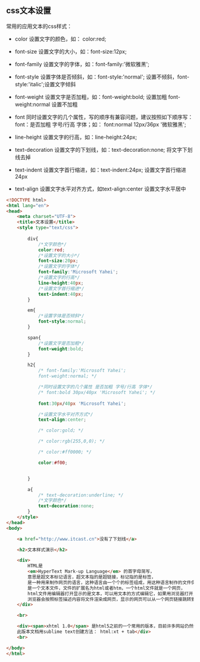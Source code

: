 ## css文本设置

常用的应用文本的css样式：

* color 设置文字的颜色，如： color:red;

* font-size 设置文字的大小，如：font-size:12px;

* font-family 设置文字的字体，如：font-family:'微软雅黑';

* font-style 设置字体是否倾斜，如：font-style:'normal'; 设置不倾斜，font-style:'italic';设置文字倾斜

* font-weight 设置文字是否加粗，如：font-weight:bold; 设置加粗 font-weight:normal 设置不加粗

* font 同时设置文字的几个属性，写的顺序有兼容问题，建议按照如下顺序写： font：是否加粗 字号/行高 字体；如： font:normal 12px/36px '微软雅黑';

* line-height 设置文字的行高，如：line-height:24px;

* text-decoration 设置文字的下划线，如：text-decoration:none; 将文字下划线去掉

* text-indent 设置文字首行缩进，如：text-indent:24px; 设置文字首行缩进24px

* text-align 设置文字水平对齐方式，如text-align:center 设置文字水平居中

```html
<!DOCTYPE html>
<html lang="en">
<head>
	<meta charset="UTF-8">
	<title>文本设置</title>
	<style type="text/css">
		
		div{
			/*文字颜色*/
			color:red;
			/*设置文字的大小*/
			font-size:20px;
			/*设置文字的字体*/
			font-family:'Microsoft Yahei';
			/*设置文字的行高*/
			line-height:40px;
			/*设置文字首行缩进*/
			text-indent:40px;
		}

		em{
			/*设置字体是否倾斜*/
			font-style:normal;
		}

		span{
			/*设置文字是否加粗*/
			font-weight:bold;
		}

		h2{
			/* font-family:'Microsoft Yahei';
			font-weight:normal; */

			/*同时设置文字的几个属性 是否加粗 字号/行高 字体*/
			/* font:bold 30px/40px 'Microsoft Yahei'; */
			
			font:30px/40px 'Microsoft Yahei';

			/*设置文字水平对齐方式*/
			text-align:center;

			/* color:gold; */

			/* color:rgb(255,0,0); */

			/* color:#ff0000; */

			color:#f00; 


		}

		a{
			/* text-decoration:underline; */
			/*文字颜色*/
			text-decoration:none;
		}
	</style>
</head>
<body>

	<a href="http://www.itcast.cn">没有了下划线</a>

	<h2>文本样式演示</h2>

	<div>
		HTML是 
		<em>HyperText Mark-up Language</em> 的首字母简写，
		意思是超文本标记语言，超文本指的是超链接，标记指的是标签，
		是一种用来制作网页的语言，这种语言由一个个的标签组成，用这种语言制作的文件保存的
		是一个文本文件，文件的扩展名为html或者htm，一个html文件就是一个网页，
		html文件用编辑器打开显示的是文本，可以用文本的方式编辑它，如果用浏览器打开，
		浏览器会按照标签描述内容将文件渲染成网页，显示的网页可以从一个网页链接跳转到另外一个网页。
	</div>

	<br>

	<div><span>xhtml 1.0</span> 是html5之前的一个常用的版本，目前许多网站仍然使用此版本。
	此版本文档用sublime text创建方法： html:xt + tab</div>
	<br>

</body>
</html>
```



